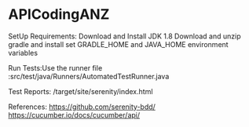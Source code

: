 # APICodingANZ
SetUp Requirements:
Download and Install JDK 1.8
Download and unzip gradle and install
set GRADLE_HOME and JAVA_HOME environment variables

Run Tests:Use the runner file :src/test/java/Runners/AutomatedTestRunner.java

Test Reports:
/target/site/serenity/index.html


References:
https://github.com/serenity-bdd/
https://cucumber.io/docs/cucumber/api/
